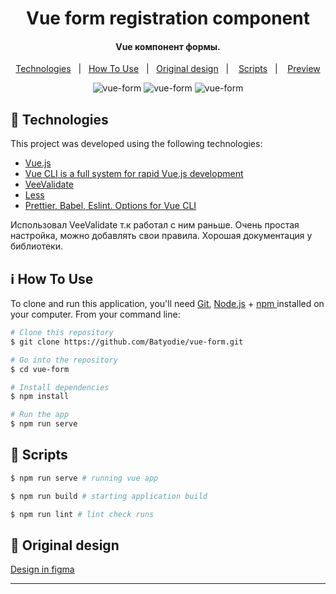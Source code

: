 <h1 align="center">
   Vue form registration component
</h1>

<h4 align="center">
  Vue компонент формы.
</h4>

<p align="center">
  <a href="#rocket-technologies">Technologies</a>&nbsp;&nbsp;&nbsp;|&nbsp;&nbsp;
  <a href="#information_source-how-to-use">How To Use</a>&nbsp;&nbsp;&nbsp;|&nbsp;&nbsp;
  <a href="#eyes-original-design">Original design</a>&nbsp;&nbsp;&nbsp;|&nbsp;
  &nbsp;
  <a href="#pushpin-scripts">Scripts</a>&nbsp;&nbsp;&nbsp;|&nbsp;
   &nbsp;
  <a href="https://vue-form-roan.vercel.app/">Preview</a>
</p>

<p align="center">
<img alt="vue-form" src="https://res.cloudinary.com/pizza-vue/image/upload/v1613464417/6_zmjwxg.png" />
<img alt="vue-form" src="https://res.cloudinary.com/pizza-vue/image/upload/v1613464449/7_sygaar.png" />
<img alt="vue-form" src="https://res.cloudinary.com/pizza-vue/image/upload/v1613464475/8_fxeljw.png" />
</p>

## :rocket: Technologies

This project was developed using the following technologies:

- [Vue.js](https://vuejs.org/)
- [Vue CLI is a full system for rapid Vue.js development](https://cli.vuejs.org/)
- [VeeValidate](https://vee-validate.logaretm.com/v3)
- [Less](http://lesscss.org/)
- [Prettier, Babel, Eslint. Options for Vue CLI](https://cli.vuejs.org/core-plugins/babel.html#vue-cli-plugin-babel)

Использовал VeeValidate т.к работал с ним раньше. Очень простая настройка, можно добавлять свои правила. Хорошая документация у библиотеки.

## :information_source: How To Use

To clone and run this application, you'll need [Git](https://git-scm.com), [Node.js][nodejs] + [npm ](https://www.npmjs.com/) installed on your computer. From your command line:

```bash
# Clone this repository
$ git clone https://github.com/Batyodie/vue-form.git

# Go into the repository
$ cd vue-form

# Install dependencies
$ npm install

# Run the app
$ npm run serve
```

## :pushpin: Scripts

```bash
$ npm run serve # running vue app

$ npm run build # starting application build

$ npm run lint # lint check runs

```

## :eyes: Original design

[Design in figma](https://www.figma.com/file/W03pATu7O2YIYhw0gq4nsH/Vue-JS)

---

[nodejs]: https://nodejs.org/
